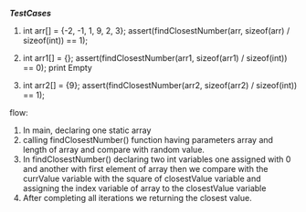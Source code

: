 *****TestCases*****

1. int arr[] = {-2, -1, 1, 9, 2, 3};
    assert(findClosestNumber(arr, sizeof(arr) / sizeof(int)) == 1);

 2.   int arr1[] = {};
    assert(findClosestNumber(arr1, sizeof(arr1) / sizeof(int)) == 0);
	print Empty

 3. int arr2[] = {9};
    assert(findClosestNumber(arr2, sizeof(arr2) / sizeof(int)) == 1);





flow:
1. In main, declaring one static array 
2. calling findClosestNumber() function having parameters array and length of array and compare with random value.
3. In findClosestNumber() declaring two int variables one assigned with 0 and another with first element of array
   then we compare with the currValue variable with the square of closestValue variable and assigning the index variable of array to the closestValue variable
4. After completing all iterations we returning the closest value.
 